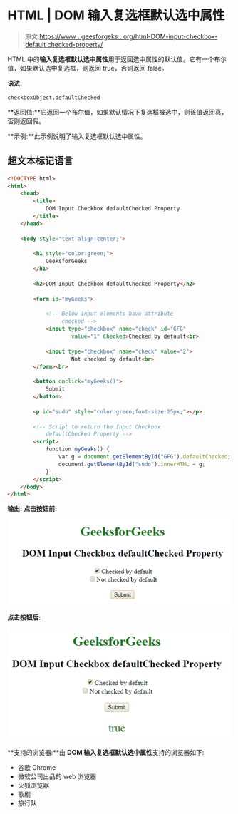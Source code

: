 # HTML | DOM 输入复选框默认选中属性

> 原文:[https://www . geesforgeks . org/html-DOM-input-checkbox-default checked-property/](https://www.geeksforgeeks.org/html-dom-input-checkbox-defaultchecked-property/)

HTML 中的**输入复选框默认选中属性**用于返回选中属性的默认值。它有一个布尔值，如果默认选中复选框，则返回 true，否则返回 false。

**语法:**

```html
checkboxObject.defaultChecked

```

**返回值:**它返回一个布尔值，如果默认情况下复选框被选中，则该值返回真，否则返回假。

**示例:**此示例说明了输入复选框默认选中属性。

## 超文本标记语言

```html
<!DOCTYPE html> 
<html> 
    <head> 
        <title>
            DOM Input Checkbox defaultChecked Property
        </title> 
    </head> 

    <body style="text-align:center;"> 

        <h1 style="color:green;">
            GeeksforGeeks
        </h1> 

        <h2>DOM Input Checkbox defaultChecked Property</h2> 

        <form id="myGeeks"> 

            <!-- Below input elements have attribute
                 checked -->
            <input type="checkbox" name="check" id="GFG"
                    value="1" Checked>Checked by default<br> 

            <input type="checkbox" name="check" value="2">
                    Not checked by default<br> 
        </form><br>

        <button onclick="myGeeks()">
            Submit
        </button>

        <p id="sudo" style="color:green;font-size:25px;"></p>

        <!-- Script to return the Input Checkbox 
            defaultChecked Property -->
        <script>
            function myGeeks() {
                var g = document.getElementById("GFG").defaultChecked;
                document.getElementById("sudo").innerHTML = g;
            }
        </script>
    </body> 
</html>                             
```

**输出:**
**点击按钮前:**

![](img/a17b040ecc7ecca5e6eb69975343a67d.png)

**点击按钮后:**

![](img/7938777061c572e705da01740cfe03b5.png)

**支持的浏览器:**由 **DOM 输入复选框默认选中属性**支持的浏览器如下:

*   谷歌 Chrome
*   微软公司出品的 web 浏览器
*   火狐浏览器
*   歌剧
*   旅行队